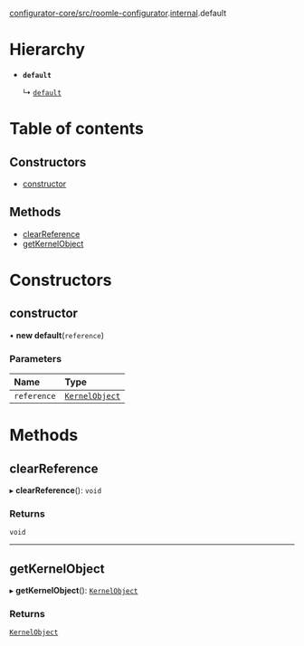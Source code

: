 [configurator-core/src/roomle-configurator](../modules/configurator_core_src_roomle_configurator.md).[internal](../modules/configurator_core_src_roomle_configurator._internal_.md).default

# Hierarchy

- **`default`**

  ↳ [`default`](configurator_core_src_roomle_configurator._internal_.default-50.md)

# Table of contents

## Constructors

- [constructor](configurator_core_src_roomle_configurator._internal_.default-51.md#constructor)

## Methods

- [clearReference](configurator_core_src_roomle_configurator._internal_.default-51.md#clearreference)
- [getKernelObject](configurator_core_src_roomle_configurator._internal_.default-51.md#getkernelobject)

# Constructors

## constructor

• **new default**(`reference`)

### Parameters

| Name | Type |
| :------ | :------ |
| `reference` | [`KernelObject`](../interfaces/configurator_core_src_roomle_configurator._internal_.KernelObject.md) |

# Methods

## clearReference

▸ **clearReference**(): `void`

### Returns

`void`

___

## getKernelObject

▸ **getKernelObject**(): [`KernelObject`](../interfaces/configurator_core_src_roomle_configurator._internal_.KernelObject.md)

### Returns

[`KernelObject`](../interfaces/configurator_core_src_roomle_configurator._internal_.KernelObject.md)
